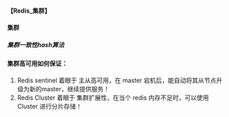 #### 【Redis_集群】

#### 集群

##### 集群一致性hash算法

#### 集群高可用如何保证：

1. Redis sentinel 着眼于 主从高可用，在 master 宕机后，能自动将其从节点升级为新的master，继续提供服务！
2. Redis Cluster 着眼于 集群扩展性，在当个 redis 内存不足时，可以使用 Cluster 进行分片存储！